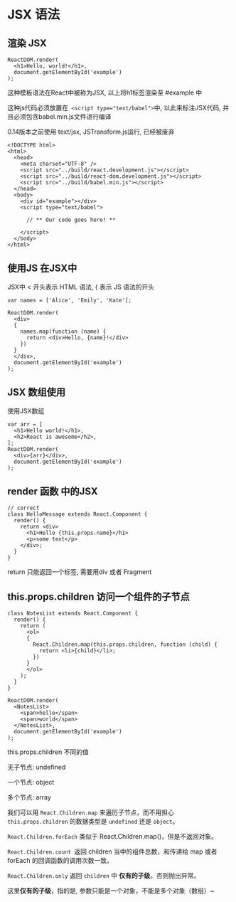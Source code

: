 # JSX 语法

## 渲染 JSX

```
ReactDOM.render(
  <h1>Hello, world!</h1>,
  document.getElementById('example')
);
```

这种模板语法在React中被称为JSX, 以上将h1标签渲染至 #example 中

这种js代码必须放置在` <script type="text/babel">`中, 以此来标注JSX代码, 并且必须包含babel.min.js文件进行编译

0.14版本之前使用 text/jsx, JSTransform.js运行, 已经被废弃

```
<!DOCTYPE html>
<html>
  <head>
    <meta charset="UTF-8" />
    <script src="../build/react.development.js"></script>
    <script src="../build/react-dom.development.js"></script>
    <script src="../build/babel.min.js"></script>
  </head>
  <body>
    <div id="example"></div>
    <script type="text/babel">

      // ** Our code goes here! **

    </script>
  </body>
</html>
```

## 使用JS 在JSX中

JSX中 < 开头表示 HTML 语法, { 表示 JS 语法的开头

```
var names = ['Alice', 'Emily', 'Kate'];

ReactDOM.render(
  <div>
  {
    names.map(function (name) {
      return <div>Hello, {name}!</div>
    })
  }
  </div>,
  document.getElementById('example')
);
```

## JSX 数组使用

使用JSX数组

```
var arr = [
  <h1>Hello world!</h1>,
  <h2>React is awesome</h2>,
];
ReactDOM.render(
  <div>{arr}</div>,
  document.getElementById('example')
);
```

## render 函数 中的JSX

```
// correct
class HelloMessage extends React.Component {
  render() {
    return <div>
      <h1>Hello {this.props.name}</h1>
      <p>some text</p>
    </div>;
  }
}
```

return 只能返回一个标签, 需要用div 或者 Fragment



## this.props.children 访问一个组件的子节点

```
class NotesList extends React.Component {
  render() {
    return (
      <ol>
      {
        React.Children.map(this.props.children, function (child) {
          return <li>{child}</li>;
        })
      }
      </ol>
    );
  }
}

ReactDOM.render(
  <NotesList>
    <span>hello</span>
    <span>world</span>
  </NotesList>,
  document.getElementById('example')
);
```



this.props.children 不同的值

无子节点: undefined

一个节点: object

多个节点: array



我们可以用 `React.Children.map` 来遍历子节点，而不用担心 `this.props.children` 的数据类型是 `undefined` 还是 `object`。

`React.Children.forEach` 类似于 React.Children.map()，但是不返回对象。

`React.Children.count `返回 children 当中的组件总数，和传递给 map 或者 forEach 的回调函数的调用次数一致。

`React.Children.only` 返回 `children` 中 **仅有的子级**。否则抛出异常。

这里**仅有的子级**，指的是, 参数只能是一个对象，不能是多个对象（数组）~